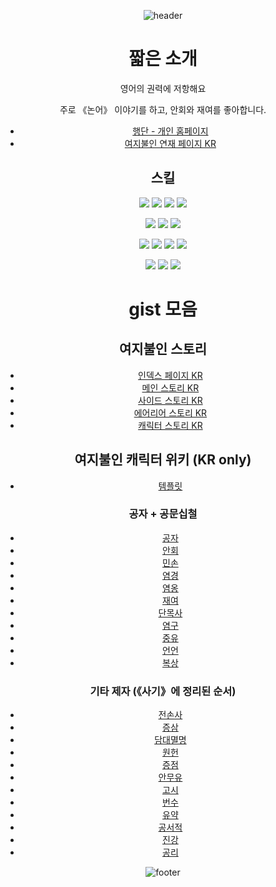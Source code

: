 <center>

![header](https://capsule-render.vercel.app/api?type=waving&color=timeGradient&customColorList=0&height=300&section=header&text=Hyun%20Jaeyeon&fontSize=90)


# 짧은 소개

영어의 권력에 저항해요

주로 《논어》 이야기를 하고, 안회와 재여를 좋아합니다.
- [행단 - 개인 홈페이지](http://hyun1008.creatorlink.net/)
- [여지불인 연재 페이지 KR](http://hyun1008.dothome.co.kr/yuzhiburen/)

## 스킬

![](https://img.shields.io/badge/:-python-blue?style=for-the-badge&logo=python&logoColor=white) 
![](https://img.shields.io/badge/:-FORTRAN-blue?style=for-the-badge&logo=fortran&logoColor=white)
![](https://img.shields.io/badge/:-IDL-blue?style=for-the-badge&logo=instapaper&logoColor=white)
![](https://img.shields.io/badge/:-LaTeX-blue?style=for-the-badge&logo=latex&logoColor=white)

![](https://img.shields.io/badge/:-HTML-red?style=for-the-badge&logo=html5&logoColor=white)
![](https://img.shields.io/badge/:-CSS-red?style=for-the-badge&logo=css3&logoColor=white)
![](https://img.shields.io/badge/:-markdown-red?style=for-the-badge&logo=markdown&logoColor=white)
  
![](https://img.shields.io/badge/:-JavaScript-green?style=for-the-badge&logo=javascript&logoColor=white)
![](https://img.shields.io/badge/:-Node.JS-green?style=for-the-badge&logo=node.js&logoColor=white)
![](https://img.shields.io/badge/:-php-green?style=for-the-badge&logo=php&logoColor=white)
![](https://img.shields.io/badge/:-sql-green?style=for-the-badge&logo=postgresql&logoColor=white)

![](https://img.shields.io/badge/:-OnShape-yellow?style=for-the-badge&logo=OnStar&logoColor=white)
![](https://img.shields.io/badge/:-FeatureScript-yellow?style=for-the-badge&logo=Windows%20Terminal&logoColor=white)
![](https://img.shields.io/badge/:-Blender-yellow?style=for-the-badge&logo=blender&logoColor=white)

# gist 모음

## 여지불인 스토리

- [인덱스 페이지 KR](https://gist.github.com/jyhyun1008/8f9c396c631c50210b9a7a85d0befe9e)
- [메인 스토리 KR](https://gist.github.com/jyhyun1008/e1a956d01d5b263594b108ca3885361f)
- [사이드 스토리 KR](https://gist.github.com/jyhyun1008/c970c3d76f2ddaee832afaad7667dd23)
- [에어리어 스토리 KR](https://gist.github.com/jyhyun1008/db72b78a3bf885cbf6698fd85e6ef994)
- [캐릭터 스토리 KR](https://gist.github.com/jyhyun1008/a3f6de5d29cbd364cd21fb48c9270223)

## 여지불인 캐릭터 위키 (KR only)

- [템플릿](https://gist.github.com/jyhyun1008/716852a6ff391f9c26bd751cded345ef)

### 공자 + 공문십철
- [공자](https://gist.github.com/jyhyun1008/93df4c9e04bee197518a81f72c560c7a)
- [안회](https://gist.github.com/jyhyun1008/fa8e1e922fb5d9ca49ed4386f9c98c32)
- [민손](https://gist.github.com/jyhyun1008/9b07cb1b6c1f5a3e358d926620c7d104)
- [염경](https://gist.github.com/jyhyun1008/09bc7d3f9587fe1be04e4257756f2a7c)
- [염옹](https://gist.github.com/jyhyun1008/6302c3e180acbb94e78599e9e94b4dcf)
- [재여](https://gist.github.com/jyhyun1008/d786a95813989ea7aba46fe3aec612da)
- [단목사](https://gist.github.com/jyhyun1008/af49d28674fce8da840cd4c0b4644cf0)
- [염구](https://gist.github.com/jyhyun1008/3d48dcd4965c7b607b116ebca784716c)
- [중유](https://gist.github.com/jyhyun1008/1638de4ee8259e1c3503670d88301472)
- [언언](https://gist.github.com/jyhyun1008/e4745eaf426931b4480992e9f6b5e891)
- [복상](https://gist.github.com/jyhyun1008/a9d1b4d515ec753477641043b97ef76a)

### 기타 제자 (《사기》에 정리된 순서)
- [전손사](https://gist.github.com/jyhyun1008/5e025d1cda9438d326adf6c8e65087a6)
- [증삼](https://gist.github.com/jyhyun1008/cfa1c897949a2c92f940c0e9f9b875b0)
- [담대멸명](https://gist.github.com/jyhyun1008/9c7e0782e3df71cc694a2b731c6f5dc2)
- [원헌](https://gist.github.com/jyhyun1008/c2dd5ee6bccae28bed16594a910df8ee)
- [증점](https://gist.github.com/jyhyun1008/224ee57687e567438e98a03059463330)
- [안무유](https://gist.github.com/jyhyun1008/4d151bbe76ccb45029d30969d7c24aea)
- [고시](https://gist.github.com/jyhyun1008/d4a3bef6f4aaf267e158c40a25b9f95b)
- [번수](https://gist.github.com/jyhyun1008/73a3296c0aa11149803c5f92d9903068)
- [유약](https://gist.github.com/jyhyun1008/ec8a04cf7d2a6d651d534d9eede1c1f0)
- [공서적](https://gist.github.com/jyhyun1008/ce2a3d4ef5a2d390eb74dcaccf5a6fa7)
- [진강](https://gist.github.com/jyhyun1008/aa3aa9b88b3a97b271aba4fe532f14bf)
- [공리](https://gist.github.com/jyhyun1008/e47f0f36399ac0378a9fed1eff528274)

![footer](https://capsule-render.vercel.app/api?section=footer&type=waving&color=timeGradient&customColorList=0)
  
  </center>
